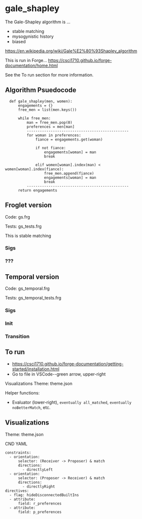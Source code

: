 # gale_shapley

The Gale-Shapley algorithm is ...
- stable matching
- mysogynistic history
- biased

https://en.wikipedia.org/wiki/Gale%E2%80%93Shapley_algorithm 

This is run in Forge...
https://csci1710.github.io/forge-documentation/home.html

See the To run section for more information. 

## Algorithm Psuedocode
```
  def gale_shapley(men, women):
      engagements = {}
      free_men = list(men.keys())

      while free_men:
          man = free_men.pop(0)
          preferences = men[man]
          -----------------------------------------------
          for woman in preferences:
              fiance = engagements.get(woman)

              if not fiance:
                  engagements[woman] = man
                  break

              elif women[woman].index(man) < women[woman].index(fiance):
                  free_men.append(fiance)
                  engagements[woman] = man
                  break
          -----------------------------------------------
      return engagements
```

## Froglet version

Code: gs.frg

Tests: gs_tests.frg

This is stable matching

### Sigs

### ???

## Temporal version

Code: gs_temporal.frg

Tests: gs_temporal_tests.frg

### Sigs

### Init

### Transition

## To run
- https://csci1710.github.io/forge-documentation/getting-started/installation.html
- Go to file in VSCode--green arrow, upper-right

Visualizations
Theme: theme.json

Helper functions: 
- Evaluator (lower-right), `eventually all_matched`, `eventually noBetterMatch`, etc. 


## Visualizations
Theme: theme.json

CND YAML 
```
constraints:
  - orientation:
      selector: (Receiver -> Proposer) & match
      directions:
        - directlyLeft
  - orientation:
      selector: (Proposer -> Receiver) & match
      directions:
        - directlyRight
directives:
  - flag: hideDisconnectedBuiltIns
  - attribute:
      field: r_preferences
  - attribute:
      field: p_preferences

```
